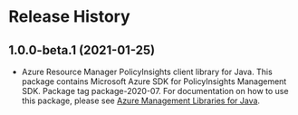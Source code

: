 # Release History

## 1.0.0-beta.1 (2021-01-25)

- Azure Resource Manager PolicyInsights client library for Java. This package contains Microsoft Azure SDK for PolicyInsights Management SDK.  Package tag package-2020-07. For documentation on how to use this package, please see [Azure Management Libraries for Java](https://aka.ms/azsdk/java/mgmt).
